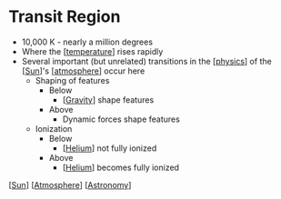 # Transit Region

- 10,000 K - nearly a million degrees
- Where the [[temperature]] rises rapidly
- Several important (but unrelated) transitions in the [[physics]] of the [[Sun]]'s [[atmosphere]] occur here
  - Shaping of features
    - Below
      - [[Gravity]] shape features
    - Above
      - Dynamic forces shape features
  - Ionization
    - Below
      - [[Helium]] not fully ionized
    - Above
      - [[Helium]] becomes fully ionized

[[Sun]] [[Atmosphere]] [[Astronomy]]

[//begin]: # "Autogenerated link references for markdown compatibility"
[temperature]: temperature "Temperature"
[physics]: physics "Physics"
[Sun]: sun "Sun"
[atmosphere]: atmosphere "Atmosphere"
[Gravity]: gravity "Gravity"
[Helium]: helium "Helium"
[Helium]: helium "Helium"
[Sun]: sun "Sun"
[Atmosphere]: atmosphere "Atmosphere"
[Astronomy]: astronomy "Astronomy"
[//end]: # "Autogenerated link references"